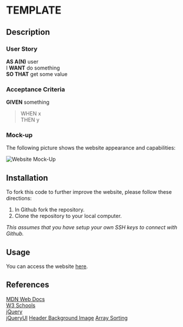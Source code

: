 # TEMPLATE

## Description



### User Story
**AS A(N)** user<br>
I **WANT** do something<br>
**SO THAT** get some value

### Acceptance Criteria
**GIVEN** something

>WHEN x<br>
THEN y


### Mock-up
The following picture shows the website appearance and capabilities:

![Website Mock-Up]()

## Installation
To fork this code to further improve the website, please follow these directions:

1. In Github fork the repository.
1. Clone the repository to your local computer.

_This assumes that you have setup your own SSH keys to connect with Github._
## Usage
You can access the website [here]().

## References
[MDN Web Docs](https://developer.mozilla.org/en-US/docs/Web/HTML/Element)<br>
[W3 Schools](https://www.w3schools.com/)<br>
[jQuery](https://jquery.com)<br>
[jQueryUI](https://jqueryui.com)
[Header Background Image](https://vcwnewrivermtrogers.com/resources/work-talk-header-1400x350/)
[Array Sorting](https://flaviocopes.com/how-to-sort-array-of-objects-by-property-javascript/)